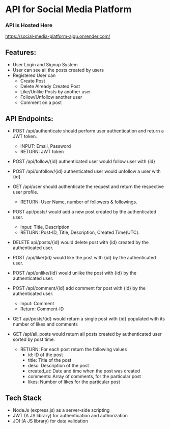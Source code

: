 # API for Social Media Platform



### API is Hosted Here
https://social-media-platform-ajgu.onrender.com/


## Features:
- User Login and Signup System
- User can see all the posts created by users
- Registered User can
    - Create Post
    - Delete Already Created Post
    - Like/Unlike Posts by another user
    - Follow/Unfollow another user
    - Comment on a post
      
  



## **API Endpoints:**

- POST /api/authenticate should perform user authentication and return a JWT token.
    - INPUT: Email, Password
    - RETURN: JWT token
    
- POST /api/follow/{id} authenticated user would follow user with {id}
- POST /api/unfollow/{id} authenticated user would unfollow a user with {id}
- GET /api/user should authenticate the request and return the respective user profile.
    - RETURN: User Name, number of followers & followings.
- POST api/posts/ would add a new post created by the authenticated user.
    - Input: Title, Description
    - RETURN: Post-ID, Title, Description, Created Time(UTC).
- DELETE api/posts/{id} would delete post with {id} created by the authenticated user.
- POST /api/like/{id} would like the post with {id} by the authenticated user.
- POST /api/unlike/{id} would unlike the post with {id} by the authenticated user.
- POST /api/comment/{id} add comment for post with {id} by the authenticated user.
    - Input: Comment
    - Return: Comment-ID
- GET api/posts/{id} would return a single post with {id} populated with its number of likes and comments
- GET /api/all_posts would return all posts created by authenticated user sorted by post time.
    - RETURN: For each post return the following values
        - id: ID of the post
        - title: Title of the post
        - desc: Description of the post
        - created_at: Date and time when the post was created
        - comments: Array of comments, for the particular post
        - likes: Number of likes for the particular post


## Tech Stack

- NodeJs (express.js) as a server-side scripting
- JWT (A JS library) for authentication and authorization
- JOI (A JS library) for data validation




